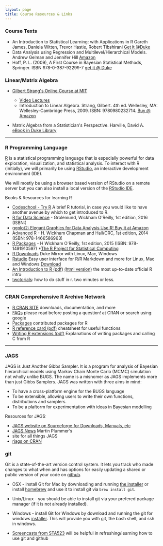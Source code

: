 ```yaml
---
layout: page
title: Course Resources & Links
---
```

### Course Texts

* An Introduction to Statistical Learning: with Applications in R
  Gareth James, Daniela Witten, Trevor Hastie, Robert Tibshirani [Get
  it @Duke](http://getitatduke.library.duke.edu/?sid=sersol&SS_jc=TC0000935811&title=An%20Introduction%20to%20Statistical%20Learning%20with%20Applications%20in%20R)
* Data Analysis using Regression and Multilevel/Hierarchical Models.
  Andrew Gelman and Jennifer Hill
  [Amazon](https://www.amazon.com/Analysis-Regression-Multilevel-Hierarchical-Models/dp/052168689X/ref=sr_1_1_twi_pap_2?s=books&ie=UTF8&qid=1483554410&sr=1-1&keywords=9780521686891)
* Hoff, P. L.  (2009),  A First Course in Bayesian Statistical Methods,
Springer.  ISBN 978-0-387-92299-7  [get it @ Duke](http://getitatduke.library.duke.edu/?sid=sersol&SS_jc=TC0000296463&title=A%20First%20Course%20in%20Bayesian%20Statistical%20Methods)



### Linear/Matrix Algebra

* [Gilbert Strang's Online Course at MIT](http://ocw.mit.edu/courses/mathematics/18-06-linear-algebra-spring-2010/index.htm)
  * [Video Lectures](http://ocw.mit.edu/courses/mathematics/18-06-linear-algebra-spring-2010/video-lectures/)
  * Introduction to Linear Algebra. Strang, Gilbert. 4th ed. Wellesley, MA: Wellesley-Cambridge Press, 2009. ISBN: 9780980232714. [Buy @ Amazon](http://www.amazon.com/exec/obidos/ASIN/0980232716/ref=nosim/mitopencourse-20)

* Matrix Algebra from a Statistician's Perspective. Harville, David A. [eBook in Duke Library](http://getitatduke.library.duke.edu/?sid=sersol&SS_jc=TC0000199325&title=Matrix%20Algebra%20from%20a%20Statistician%27s%20Perspective)

* * *

### R Programming Language

[R](http://www.r-project.org) is a statistical programming language that is especially powerful for data exploration, visualization, and statistical analysis. To interact with R (initially), we will primarily be using [RStudio](http://www.rstudio.com/), an interactive development environment (IDE).

 We will mostly be using a browser based version of RStudio on a remote server but you can also install a local version of the [RStudio IDE](http://www.rstudio.com/ide/download/desktop).


Books & Resources for learning R

* [Codeschool - Try R](https://www.codeschool.com/courses/try-r)  A brief R tutorial, in case you would like to have another avenue by which to get introduced to R.
* [R for Data Science](http://r4ds.had.co.nz) - Grolemund, Wickham 
O'Reilly, 1st edition, 2016 (ISBN:)
* [ggplot2: Elegant Graphics for Data Analysis Use R! Buy it at
  Amazon](http://www.amazon.com/ggplot2-Elegant-Graphics-Data-Analysis/dp/0387981403/ref=pd_sim_14_3?ie=UTF8&refRID=0PWK3YY76N4T5G8KQRFF)
* [Advanced R](http://adv-r.had.co.nz) - H. Wickham 
Chapman and Hall/CRC, 1st edition, 2014 (ISBN: 978-1466586963)
* [R Packages](http://r-pkgs.had.co.nz) - H Wickham 
O'Reilly, 1st edition, 2015 (ISBN: 978-1491910597)
*[The R Project for Statistical Computing](https://www.r-project.org)
* [R Downloads](http://archive.linux.duke.edu/cran/) Duke Mirror with Linux, Mac, Windows
* [Rstudio](https://www.rstudio.com) Easy user interface for R/R Markdown and more for Linux, Mac and Windows  [Download](https://www.rstudio.com/products/RStudio/)
* [An Introduction to R (pdf)](https://cran.r-project.org/doc/manuals/R-intro.pdf)  [(html version)](https://cran.r-project.org/doc/manuals/R-intro.html) the most up-to-date official R intro 
* [twotorials](http://www.twotorials.com/): how to do stuff in r. two minutes or less.

* * *

### CRAN Comprehensive R Archive Network

* [R CRAN SITE](https://cran.r-project.or) downloads, documentation, and more
* [FAQs](http://cran.r-project.org/doc/FAQ/R-FAQ.html) please read before posting a question! at CRAN or search using google 
* [Packages](http://cran.r-project.org/src/contrib/PACKAGES.html) contributed packages for R 
* [R reference card (pdf)](http://cran.r-project.org/doc/contrib/refcard.pdf) cheatsheet for useful functions
* [Writing R extensions (pdf)](http://cran.r-project.org/doc/manuals/R-exts.pdf)  Explanations of writing packages and calling C from R


* * *

### JAGS


JAGS is Just Another Gibbs Sampler.  It is a program for analysis of
Bayesian hierarchical models using Markov Chain Monte Carlo (MCMC)
simulation  not wholly unlike BUGS. The name is a misnomer as JAGS
implements more than just Gibbs Samplers.
JAGS was written with three aims in mind:

* To have a cross-platform engine for the BUGS language
* To be extensible, allowing users to write their own functions, distributions and samplers.
* To be a plaftorm for experimentation with ideas in Bayesian modelling

Resources for JAGS:

* [JAGS website on Sourceforge for Downloads, Manuals, etc](http://mcmc-jags.sourceforge.net)
* [JAGS News](https://martynplummer.wordpress.com)  Martin Plummer's
* site for all things JAGS
* [rjags on CRAN](https://cran.r-project.org/web/packages/rjags/)

### git 


Git is a state-of-the-art version control system. It lets you track who made changes to what when and has options for easily updating a shared or public version of your code on [github](https://github.com/).

* OSX - install Git for Mac by downloading and running [the installer](http://git-scm.com/downloads) or install [homebrew](http://brew.sh/) and use it to install git via `brew install git`. 

* Unix/Linux - you should be able to install git via your prefered package manager (if it is not already installed).

* Windows - install Git for Windows by download and running the git for windows [installer](http://msysgit.github.io/). This will provide you with git, the bash shell, and ssh in windows.

* [Screencasts from STA523](http://www2.stat.duke.edu/~cr173/Sta523_Fa16/) will be helpful in refreshing/learning how
  to use git and github




